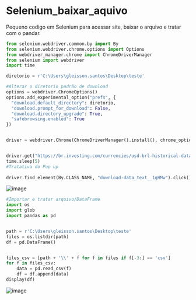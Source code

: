 # Selenium_baixar_aquivo
 Pequeno codigo em Selenium para acessar site, baixar o arquivo e tratar com o pandar. 
 
 
```python
from selenium.webdriver.common.by import By
from selenium.webdriver.chrome.options import Options
from webdriver_manager.chrome import ChromeDriverManager
from selenium import webdriver
import time

diretorio = r'C:\Users\gleisson.santos\Desktop\teste'

#Alterar o diretorio padrão de download
options = webdriver.ChromeOptions()
options.add_experimental_option("prefs", {
  "download.default_directory": diretorio,
  "download.prompt_for_download": False,
  "download.directory_upgrade": True,
  "safebrowsing.enabled": True
})


driver = webdriver.Chrome(ChromeDriverManager().install(), chrome_options=options)


driver.get("https://br.investing.com/currencies/usd-brl-historical-data")
time.sleep(5)
#Tratativa do Pup up
   
driver.find_element(By.CLASS_NAME, "download-data_text__1gHMw").click()
```


![image](https://user-images.githubusercontent.com/33934341/195913955-17a451c2-f1c8-48a2-9d09-699a16942071.png)




```python
#Importar e tratar arquivo/DataFrame
import os
import glob
import pandas as pd


path = r'C:\Users\gleisson.santos\Desktop\teste'
files = os.listdir(path)
df = pd.DataFrame()


files_csv = [path + '\\' + f for f in files if f[-3:] == 'csv']
for f in files_csv:
    data = pd.read_csv(f)
    df = df.append(data)
display(df)
```

![image](https://user-images.githubusercontent.com/33934341/195913980-ab62a6c0-f8cb-4e01-bdbf-f099a91dcedb.png)
